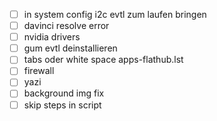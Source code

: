 - [ ] in system config i2c evtl zum laufen bringen
- [ ] davinci resolve error
- [ ] nvidia drivers
- [ ] gum evtl deinstallieren
- [ ] tabs oder white space apps-flathub.lst
- [ ] firewall
- [ ] yazi
- [ ] background img fix
- [ ] skip steps in script
